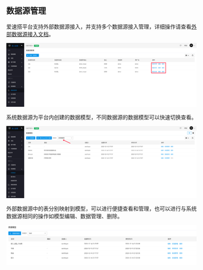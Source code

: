 ## 数据源管理

爱速搭平台支持外部数据源接入，并支持多个数据源接入管理，详细操作请查看[外部数据源接入文档](https://cloud.baidu.com/doc/ISUDA/s/nkj1h6fwk)。

![image.png](../../static/img/操作指南/应用设计/数据源管理/image_ff06d3a.png)

系统数据源为平台内创建的数据模型，不同数据源的数据模型可以快速切换查看。

![image.png](../../static/img/操作指南/应用设计/数据源管理/image_48ed8b8.png)

外部数据源中的表分别映射到模型，可以进行便捷查看和管理，也可以进行与系统数据源相同的操作如模型编辑、数据管理、删除。

![image.png](../../static/img/操作指南/应用设计/数据源管理/image_1c5a2d9.png)
